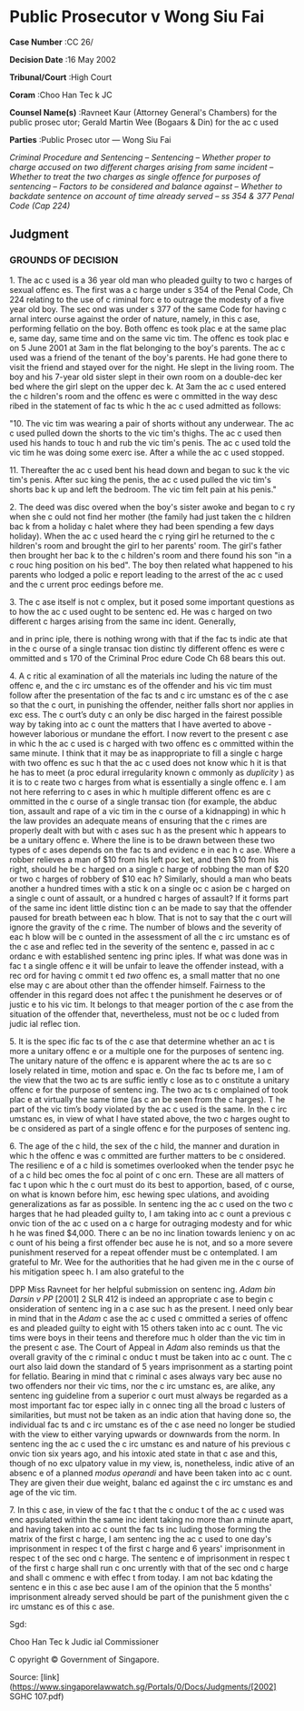 # Public Prosecutor v Wong Siu Fai 



**Case Number** :CC 26/ 

**Decision Date** :16 May 2002 

**Tribunal/Court** :High Court 

**Coram** :Choo Han Tec k JC 

**Counsel Name(s)** :Ravneet Kaur (Attorney General's Chambers) for the public prosec utor; Gerald Martin Wee (Bogaars & Din) for the ac c used 

**Parties** :Public Prosec utor — Wong Siu Fai 

_Criminal Procedure and Sentencing_ – _Sentencing_ – _Whether proper to charge accused on two different charges arising from same incident_ – _Whether to treat the two charges as single offence for purposes of sentencing_ – _Factors to be considered and balance against_ – _Whether to backdate sentence on account of time already served_ – _ss 354 & 377 Penal Code (Cap 224)_ 

## Judgment 

### GROUNDS OF DECISION 

1\. The ac c used is a 36 year old man who pleaded guilty to two c harges of sexual offenc es. The first was a c harge under s 354 of the Penal Code, Ch 224 relating to the use of c riminal forc e to outrage the modesty of a five year old boy. The sec ond was under s 377 of the same Code for having c arnal interc ourse against the order of nature, namely, in this c ase, performing fellatio on the boy. Both offenc es took plac e at the same plac e, same day, same time and on the same vic tim. The offenc es took plac e on 5 June 2001 at 3am in the flat belonging to the boy's parents. The ac c used was a friend of the tenant of the boy's parents. He had gone there to visit the friend and stayed over for the night. He slept in the living room. The boy and his 7-year old sister slept in their own room on a double-dec ker bed where the girl slept on the upper dec k. At 3am the ac c used entered the c hildren's room and the offenc es were c ommitted in the way desc ribed in the statement of fac ts whic h the ac c used admitted as follows: 

 "10. The vic tim was wearing a pair of shorts without any underwear. The ac c used pulled down the shorts to the vic tim's thighs. The ac c used then used his hands to touc h and rub the vic tim's penis. The ac c used told the vic tim he was doing some exerc ise. After a while the ac c used stopped. 

11\. Thereafter the ac c used bent his head down and began to suc k the vic tim's penis. After suc king the penis, the ac c used pulled the vic tim's shorts bac k up and left the bedroom. The vic tim felt pain at his penis." 

2\. The deed was disc overed when the boy's sister awoke and began to c ry when she c ould not find her mother (the family had just taken the c hildren bac k from a holiday c halet where they had been spending a few days holiday). When the ac c used heard the c rying girl he returned to the c hildren's room and brought the girl to her parents' room. The girl's father then brought her bac k to the c hildren's room and there found his son "in a c rouc hing position on his bed". The boy then related what happened to his parents who lodged a polic e report leading to the arrest of the ac c used and the c urrent proc eedings before me. 

3\. The c ase itself is not c omplex, but it posed some important questions as to how the ac c used ought to be sentenc ed. He was c harged on two different c harges arising from the same inc ident. Generally, 


and in princ iple, there is nothing wrong with that if the fac ts indic ate that in the c ourse of a single transac tion distinc tly different offenc es were c ommitted and s 170 of the Criminal Proc edure Code Ch 68 bears this out. 

4\. A c ritic al examination of all the materials inc luding the nature of the offenc e, and the c irc umstanc es of the offender and his vic tim must follow after the presentation of the fac ts and c irc umstanc es of the c ase so that the c ourt, in punishing the offender, neither falls short nor applies in exc ess. The c ourt’s duty c an only be disc harged in the fairest possible way by taking into ac c ount the matters that I have averted to above - however laborious or mundane the effort. I now revert to the present c ase in whic h the ac c used is c harged with two offenc es c ommitted within the same minute. I think that it may be as inappropriate to fill a single c harge with two offenc es suc h that the ac c used does not know whic h it is that he has to meet (a proc edural irregularity known c ommonly as _duplicity_ ) as it is to c reate two c harges from what is essentially a single offenc e. I am not here referring to c ases in whic h multiple different offenc es are c ommitted in the c ourse of a single transac tion (for example, the abduc tion, assault and rape of a vic tim in the c ourse of a kidnapping) in whic h the law provides an adequate means of ensuring that the c rimes are properly dealt with but with c ases suc h as the present whic h appears to be a unitary offenc e. Where the line is to be drawn between these two types of c ases depends on the fac ts and evidenc e in eac h c ase. Where a robber relieves a man of $10 from his left poc ket, and then $10 from his right, should he be c harged on a single c harge of robbing the man of $20 or two c harges of robbery of $10 eac h? Similarly, should a man who beats another a hundred times with a stic k on a single oc c asion be c harged on a single c ount of assault, or a hundred c harges of assault? If it forms part of the same inc ident little distinc tion c an be made to say that the offender paused for breath between eac h blow. That is not to say that the c ourt will ignore the gravity of the c rime. The number of blows and the severity of eac h blow will be c ounted in the assessment of all the c irc umstanc es of the c ase and reflec ted in the severity of the sentenc e, passed in ac c ordanc e with established sentenc ing princ iples. If what was done was in fac t a single offenc e it will be unfair to leave the offender instead, with a rec ord for having c ommit t ed _two_ offenc es, a small matter that no one else may c are about other than the offender himself. Fairness to the offender in this regard does not affec t the punishment he deserves or of justic e to his vic tim. It belongs to that meager portion of the c ase from the situation of the offender that, nevertheless, must not be oc c luded from judic ial reflec tion. 

5\. It is the spec ific fac ts of the c ase that determine whether an ac t is more a unitary offenc e or a multiple one for the purposes of sentenc ing. The unitary nature of the offenc e is apparent where the ac ts are so c losely related in time, motion and spac e. On the fac ts before me, I am of the view that the two ac ts are suffic iently c lose as to c onstitute a unitary offenc e for the purpose of sentenc ing. The two ac ts c omplained of took plac e at virtually the same time (as c an be seen from the c harges). T he part of the vic tim’s body violated by the ac c used is the same. In the c irc umstanc es, in view of what I have stated above, the two c harges ought to be c onsidered as part of a single offenc e for the purposes of sentenc ing. 

6\. The age of the c hild, the sex of the c hild, the manner and duration in whic h the offenc e was c ommitted are further matters to be c onsidered. The resilienc e of a c hild is sometimes overlooked when the tender psyc he of a c hild bec omes the foc al point of c onc ern. These are all matters of fac t upon whic h the c ourt must do its best to apportion, based, of c ourse, on what is known before him, esc hewing spec ulations, and avoiding generalizations as far as possible. In sentenc ing the ac c used on the two c harges that he had pleaded guilty to, I am taking into ac c ount a previous c onvic tion of the ac c used on a c harge for outraging modesty and for whic h he was fined $4,000. There c an be no inc lination towards lenienc y on ac c ount of his being a first offender bec ause he is not, and so a more severe punishment reserved for a repeat offender must be c ontemplated. I am grateful to Mr. Wee for the authorities that he had given me in the c ourse of his mitigation speec h. I am also grateful to the 


DPP Miss Ravneet for her helpful submission on sentenc ing. _Adam bin Darsin v PP_ <span class="citation">[2001] 2 SLR 412</span> is indeed an appropriate c ase to begin c onsideration of sentenc ing in a c ase suc h as the present. I need only bear in mind that in the _Adam_ c ase the ac c used c ommitted a series of offenc es and pleaded guilty to eight with 15 others taken into ac c ount. The vic tims were boys in their teens and therefore muc h older than the vic tim in the present c ase. The Court of Appeal in _Adam_ also reminds us that the overall gravity of the c riminal c onduc t must be taken into ac c ount. The c ourt also laid down the standard of 5 years imprisonment as a starting point for fellatio. Bearing in mind that c riminal c ases always vary bec ause no two offenders nor their vic tims, nor the c irc umstanc es, are alike, any sentenc ing guideline from a superior c ourt must always be regarded as a most important fac tor espec ially in c onnec ting all the broad c lusters of similarities, but must not be taken as an indic ation that having done so, the individual fac ts and c irc umstanc es of the c ase need no longer be studied with the view to either varying upwards or downwards from the norm. In sentenc ing the ac c used the c irc umstanc es and nature of his previous c onvic tion six years ago, and his intoxic ated state in that c ase and this, though of no exc ulpatory value in my view, is, nonetheless, indic ative of an absenc e of a planned _modus operandi_ and have been taken into ac c ount. They are given their due weight, balanc ed against the c irc umstanc es and age of the vic tim. 

7\. In this c ase, in view of the fac t that the c onduc t of the ac c used was enc apsulated within the same inc ident taking no more than a minute apart, and having taken into ac c ount the fac ts inc luding those forming the matrix of the first c harge, I am sentenc ing the ac c used to one day's imprisonment in respec t of the first c harge and 6 years' imprisonment in respec t of the sec ond c harge. The sentenc e of imprisonment in respec t of the first c harge shall run c onc urrently with that of the sec ond c harge and shall c ommenc e with effec t from today. I am not bac kdating the sentenc e in this c ase bec ause I am of the opinion that the 5 months' imprisonment already served should be part of the punishment given the c irc umstanc es of this c ase. 

Sgd: 

Choo Han Tec k Judic ial Commissioner 

 C opyright © Government of Singapore. 


Source: [link](https://www.singaporelawwatch.sg/Portals/0/Docs/Judgments/[2002] SGHC 107.pdf)
